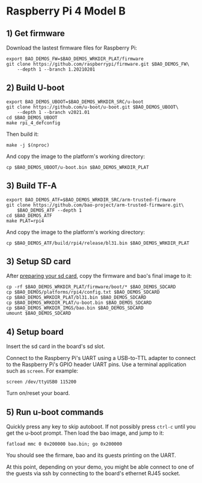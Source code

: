 # Raspberry Pi 4 Model B

## 1) Get firmware

Download the lastest firmware files for Raspberry Pi:

```
export BAO_DEMOS_FW=$BAO_DEMOS_WRKDIR_PLAT/firmware 
git clone https://github.com/raspberrypi/firmware.git $BAO_DEMOS_FW\
    --depth 1 --branch 1.20210201
```

## 2) Build U-boot

```
export BAO_DEMOS_UBOOT=$BAO_DEMOS_WRKDIR_SRC/u-boot
git clone https://github.com/u-boot/u-boot.git $BAO_DEMOS_UBOOT\
    --depth 1 --branch v2021.01
cd $BAO_DEMOS_UBOOT
make rpi_4_defconfig
```

Then build it:

```
make -j $(nproc)
```

And copy the image to the platform's working directory:

```
cp $BAO_DEMOS_UBOOT/u-boot.bin $BAO_DEMOS_WRKDIR_PLAT
```

## 3) Build TF-A

```
export BAO_DEMOS_ATF=$BAO_DEMOS_WRKDIR_SRC/arm-trusted-firmware 
git clone https://github.com/bao-project/arm-trusted-firmware.git\
    $BAO_DEMOS_ATF --depth 1
cd $BAO_DEMOS_ATF
make PLAT=rpi4
```

And copy the image to the platform's working directory:

```
cp $BAO_DEMOS_ATF/build/rpi4/release/bl31.bin $BAO_DEMOS_WRKDIR_PLAT
```


<!--- instruction#1 -->
## 3) Setup SD card

After [preparing your sd card](../../platforms/sdcard.md), copy the firmware 
and bao's final image to it:

```
cp -rf $BAO_DEMOS_WRKDIR_PLAT/firmware/boot/* $BAO_DEMOS_SDCARD
cp $BAO_DEMOS/platforms/rpi4/config.txt $BAO_DEMOS_SDCARD
cp $BAO_DEMOS_WRKDIR_PLAT/bl31.bin $BAO_DEMOS_SDCARD
cp $BAO_DEMOS_WRKDIR_PLAT/u-boot.bin $BAO_DEMOS_SDCARD
cp $BAO_DEMOS_WRKDIR_IMGS/bao.bin $BAO_DEMOS_SDCARD
umount $BAO_DEMOS_SDCARD
```


<!--- instruction#2 -->
## 4) Setup board

Insert the sd card in the board's sd slot.

Connect to the Raspberry Pi's UART using a USB-to-TTL adapter to connect to the
Raspberry Pi's GPIO header UART pins. Use a terminal application such as 
`screen`. For example:

```
screen /dev/ttyUSB0 115200
```

Turn on/reset your board.


<!--- instruction#3 -->
## 5) Run u-boot commands

Quickly press any key to skip autoboot. If not possibly press `ctrl-c` until 
you get the u-boot prompt. Then load the bao image, and jump to it:

```
fatload mmc 0 0x200000 bao.bin; go 0x200000
```

You should see the firmare, bao and its guests printing on the UART.

At this point, depending on your demo, you might be able connect to one of the 
guests via ssh by connecting to the board's ethernet RJ45 socket.


<!--- instruction#end -->
